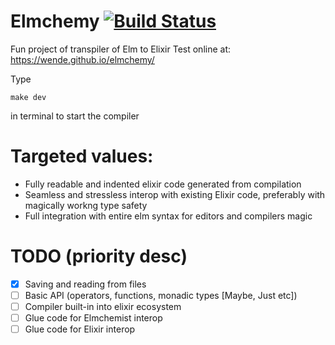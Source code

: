 # Elmchemy [![Build Status](https://travis-ci.org/wende/elmchemy.svg?branch=master)](https://travis-ci.org/wende/elmchemy)
Fun project of transpiler of Elm to Elixir
Test online at:
https://wende.github.io/elmchemy/

Type
```
make dev
```
in terminal to start the compiler

# Targeted values:
- Fully readable and indented elixir code generated from compilation
- Seamless and stressless interop with existing Elixir code, preferably with magically workng type safety
- Full integration with entire elm syntax for editors and compilers magic

# TODO (priority desc)
- [X] Saving and reading from files
- [ ] Basic API (operators, functions, monadic types [Maybe, Just etc])
- [ ] Compiler built-in into elixir ecosystem
- [ ] Glue code for Elmchemist interop
- [ ] Glue code for Elixir interop
